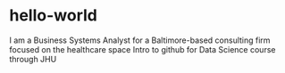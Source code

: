 hello-world
===========
I am a Business Systems Analyst for a Baltimore-based consulting firm focused on the healthcare space
Intro to github for Data Science course through JHU
